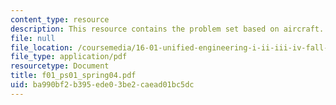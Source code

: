 ```yaml
---
content_type: resource
description: This resource contains the problem set based on aircraft.
file: null
file_location: /coursemedia/16-01-unified-engineering-i-ii-iii-iv-fall-2005-spring-2006/ba990bf2b395ede03be2caead01bc5dc_f01_ps01_spring04.pdf
file_type: application/pdf
resourcetype: Document
title: f01_ps01_spring04.pdf
uid: ba990bf2-b395-ede0-3be2-caead01bc5dc
---
```

